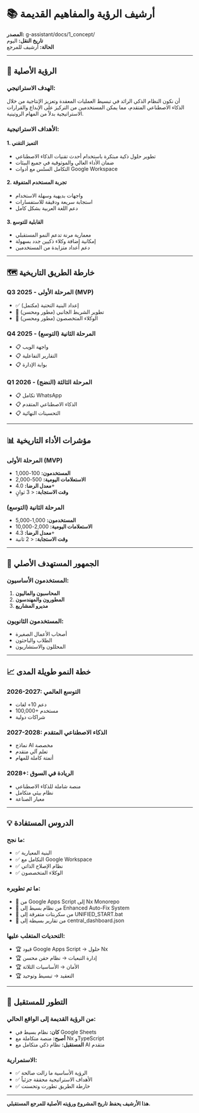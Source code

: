 # 📚 أرشيف الرؤية والمفاهيم القديمة

**المصدر:** g-assistant/docs/1_concept/  
**تاريخ النقل:** اليوم  
**الحالة:** أرشيف للمرجع

---

## 🎯 الرؤية الأصلية

### الهدف الاستراتيجي:
أن نكون النظام الذكي الرائد في تبسيط العمليات المعقدة وتعزيز الإنتاجية من خلال الذكاء الاصطناعي المتقدم، مما يمكن المستخدمين من التركيز على الإبداع والقرارات الاستراتيجية بدلاً من المهام الروتينية.

### الأهداف الاستراتيجية:

#### 1. التميز التقني
- تطوير حلول ذكية مبتكرة باستخدام أحدث تقنيات الذكاء الاصطناعي
- ضمان الأداء العالي والموثوقية في جميع البيئات
- التكامل السلس مع أدوات Google Workspace

#### 2. تجربة المستخدم المتفوقة
- واجهات بديهية وسهلة الاستخدام
- استجابة سريعة ودقيقة للاستفسارات
- دعم اللغة العربية بشكل كامل

#### 3. القابلية للتوسع
- معمارية مرنة تدعم النمو المستقبلي
- إمكانية إضافة وكلاء ذكيين جدد بسهولة
- دعم أعداد متزايدة من المستخدمين

---

## 🗺️ خارطة الطريق التاريخية

### Q3 2025 - المرحلة الأولى (MVP)
- ✅ إعداد البنية التحتية (مكتمل)
- 🔄 تطوير الشريط الجانبي (مطور ومحسن)
- 🔄 الوكلاء المتخصصون (مطور ومحسن)

### Q4 2025 - المرحلة الثانية (التوسع)
- 📋 واجهة الويب
- 📋 التقارير التفاعلية
- 📋 بوابة الإدارة

### Q1 2026 - المرحلة الثالثة (النضج)
- 📋 تكامل WhatsApp
- 📋 الذكاء الاصطناعي المتقدم
- 📋 التحسينات النهائية

---

## 📊 مؤشرات الأداء التاريخية

### المرحلة الأولى (MVP)
- **المستخدمون:** 100-1,000
- **الاستعلامات اليومية:** 500-2,000
- **معدل الرضا:** 4.0+
- **وقت الاستجابة:** < 3 ثوانٍ

### المرحلة الثانية (التوسع)
- **المستخدمون:** 1,000-5,000
- **الاستعلامات اليومية:** 2,000-10,000
- **معدل الرضا:** 4.3+
- **وقت الاستجابة:** < 2 ثانية

---

## 🎯 الجمهور المستهدف الأصلي

### المستخدمون الأساسيون:
1. **المحاسبون والماليون**
2. **المطورون والمهندسون**
3. **مديرو المشاريع**

### المستخدمون الثانويون:
- أصحاب الأعمال الصغيرة
- الطلاب والباحثون
- المحللون والاستشاريون

---

## 📈 خطة النمو طويلة المدى

### 2026-2027: التوسع العالمي
- دعم 10+ لغات
- 100,000+ مستخدم
- شراكات دولية

### 2027-2028: الذكاء الاصطناعي المتقدم
- نماذج AI مخصصة
- تعلم آلي متقدم
- أتمتة كاملة للمهام

### 2028+: الريادة في السوق
- منصة شاملة للذكاء الاصطناعي
- نظام بيئي متكامل
- معيار الصناعة

---

## 💡 الدروس المستفادة

### ما نجح:
- ✅ البنية المعيارية
- ✅ التكامل مع Google Workspace
- ✅ نظام الإصلاح الذاتي
- ✅ الوكلاء المتخصصون

### ما تم تطويره:
- 🔄 من Google Apps Script إلى Nx Monorepo
- 🔄 من نظام بسيط إلى Enhanced Auto-Fix System
- 🔄 من سكربتات متفرقة إلى UNIFIED_START.bat
- 🔄 من تقارير بسيطة إلى central_dashboard.json

### التحديات المتغلب عليها:
- 🏆 قيود Google Apps Script → حلول Nx
- 🏆 إدارة التبعيات → نظام حقن محسن
- 🏆 الأمان → الأساسيات الثلاثة
- 🏆 التعقيد → تبسيط وتوحيد

---

## 🔮 التطور للمستقبل

### من الرؤية القديمة إلى الواقع الحالي:
- **كان:** نظام بسيط في Google Sheets
- **أصبح:** منصة متكاملة مع Nx وTypeScript
- **المستقبل:** نظام ذكي متكامل مع AI متقدم

### الاستمرارية:
- ✅ الرؤية الأساسية ما زالت صالحة
- ✅ الأهداف الاستراتيجية محققة جزئياً
- ✅ خارطة الطريق تطورت وتحسنت

---

**هذا الأرشيف يحفظ تاريخ المشروع ورؤيته الأصلية للمرجع المستقبلي.**